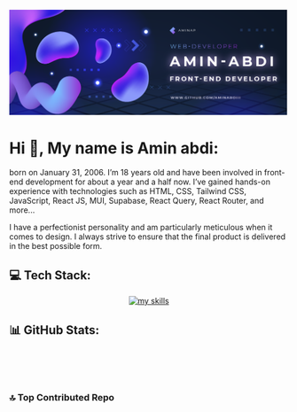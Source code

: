 [![header](https://raw.githubusercontent.com/aminabdiii/aminabdiii/refs/heads/main/Asset%206%402x.png)](https://github.com/aminabdiii)
  # Hi 👋, My name is Amin abdi:
born on January 31, 2006. I’m 18 years old and have been involved in front-end development for about a year and a half now. I’ve gained hands-on experience with technologies such as HTML, CSS, Tailwind CSS, JavaScript, React JS, MUI, Supabase, React Query, React Router, and more...

I have a perfectionist personality and am particularly meticulous when it comes to design. I always strive to ensure that the final product is delivered in the best possible form.


## 💻 Tech Stack:

<div align="center">
  <a href="https://github.com/aminabdiii">
    <img src="https://skillicons.dev/icons?i=react,js,redux,html,css,tailwind,vite,mongodb,postman,supabase,materialui,npm&perline=9" alt="my skills" />
  </a>
</div>



## 📊 GitHub Stats:


  <a href="https://github.com/aminabdiii">
    <img src="https://github-readme-stats.vercel.app/api?username=aminabdiii&theme=aura&hide_border=true&include_all_commits=false&count_private=false" alt="" />
  </a> <br/>




  <a href="https://github.com/aminabdiii">
    <img src="https://github-readme-stats.vercel.app/api/top-langs/?username=aminabdiii&theme=aura&hide_border=true&include_all_commits=false&count_private=false&layout=compact" alt="" />
  </a><br/>



  <a href="https://github.com/aminabdiii">
    <img src="https://github-readme-streak-stats.herokuapp.com/?user=aminabdiii&theme=aura&hide_border=true" alt="" />
  </a><br/>





### 🔝 Top Contributed Repo

<div align="center">
  <a href="https://github.com/aminabdiii">
    <img src="https://github-contributor-stats.vercel.app/api?username=aminabdiii&limit=5&theme=aura&combine_all_yearly_contributions=true" alt="" />
  </a>
</div>

